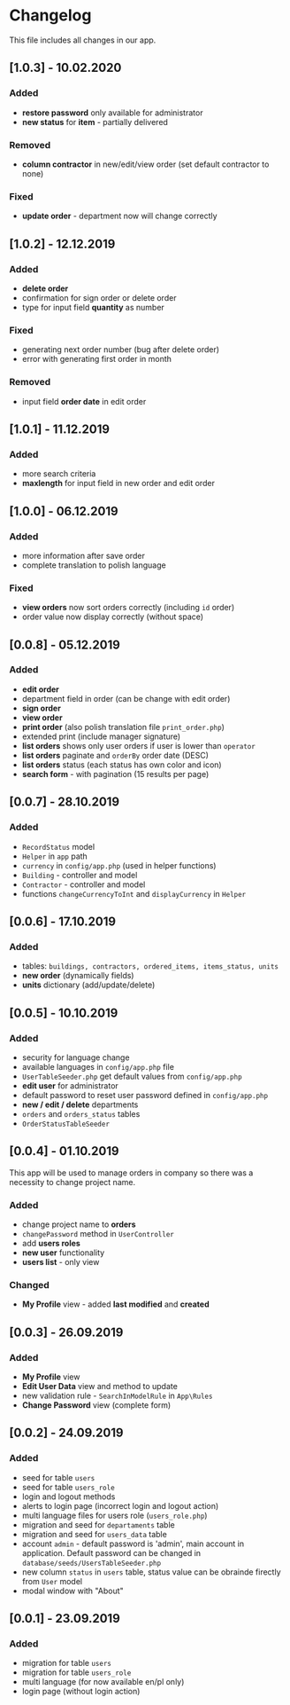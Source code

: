 # Changelog  
This file includes all changes in our app.

## [1.0.3] - 10.02.2020

### Added
- __restore password__ only available for administrator
- __new status__ for __item__ - partially delivered

### Removed
- __column contractor__ in new/edit/view order (set default contractor to none)

### Fixed
- __update order__ - department now will change correctly

## [1.0.2] - 12.12.2019

### Added
- __delete order__
- confirmation for sign order or delete order
- type for input field __quantity__ as number

### Fixed
- generating next order number (bug after delete order)
- error with generating first order in month

### Removed
- input field __order date__ in edit order

## [1.0.1] - 11.12.2019

### Added
- more search criteria
- __maxlength__ for input field in new order and edit order

## [1.0.0] - 06.12.2019

### Added
- more information after save order
- complete translation to polish language

### Fixed
- __view orders__ now sort orders correctly (including `id` order)
- order value now display correctly (without space)

## [0.0.8] - 05.12.2019

### Added
- __edit order__
- department field in order (can be change with edit order)
- __sign order__
- __view order__
- __print order__ (also polish translation file `print_order.php`)
- extended print (include manager signature)
- __list orders__ shows only user orders if user is lower than `operator`
- __list orders__ paginate and `orderBy` order date (DESC)
- __list orders__ status (each status has own color and icon)
- __search form__ - with pagination (15 results per page)

## [0.0.7] - 28.10.2019

### Added
- `RecordStatus` model
- `Helper` in `app` path
- `currency` in `config/app.php` (used in helper functions)
- `Building` - controller and model
- `Contractor` - controller and model
- functions `changeCurrencyToInt` and `displayCurrency` in `Helper`

## [0.0.6] - 17.10.2019

### Added
- tables: `buildings, contractors, ordered_items, items_status, units`
- __new order__ (dynamically fields)
- __units__ dictionary (add/update/delete)

## [0.0.5] - 10.10.2019

### Added
- security for language change
- available languages in `config/app.php` file
- `UserTableSeeder.php` get default values from `config/app.php`
- __edit user__ for administrator
- default password to reset user password defined in `config/app.php`
- __new / edit / delete__ departments
- `orders` and `orders_status` tables
- `OrderStatusTableSeeder`

## [0.0.4] - 01.10.2019

This app will be used to manage orders in company so there was a necessity to
change project name.

### Added
- change project name to __orders__
- `changePassword` method in `UserController`
- add __users roles__
- __new user__ functionality
- __users list__ - only view

### Changed
- __My Profile__ view - added __last modified__ and __created__

## [0.0.3] - 26.09.2019

### Added
- __My Profile__ view
- __Edit User Data__ view and method to update
- new validation rule - `SearchInModelRule` in `App\Rules`
- __Change Password__ view (complete form)

## [0.0.2] - 24.09.2019

### Added
- seed for table `users`
- seed for table `users_role`
- login and logout methods
- alerts to login page (incorrect login and logout action)
- multi language files for users role (`users_role.php`)
- migration and seed for `departaments` table
- migration and seed for `users_data` table
- account `admin` - default password is 'admin', main account in application. Default password can be changed in
`database/seeds/UsersTableSeeder.php`
- new column `status` in `users` table, status value can be obrainde firectly from `User` model
- modal window with "About"

## [0.0.1] - 23.09.2019

### Added
- migration for table `users`
- migration for table `users_role`
- multi language (for now available en/pl only)
- login page (without login action)
